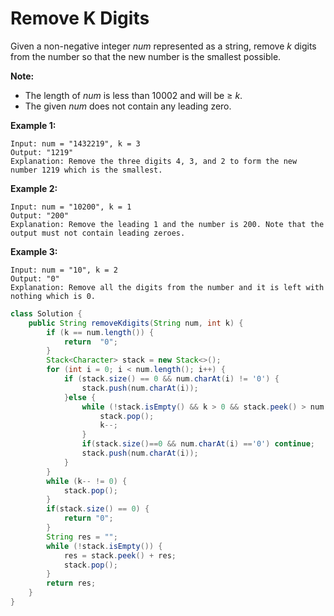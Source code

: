 # Remove K Digits

Given a non-negative integer *num* represented as a string, remove *k* digits from the number so that the new number is the smallest possible.

**Note:**

- The length of *num* is less than 10002 and will be ≥ *k*.
- The given *num* does not contain any leading zero.



**Example 1:**

```
Input: num = "1432219", k = 3
Output: "1219"
Explanation: Remove the three digits 4, 3, and 2 to form the new number 1219 which is the smallest.
```



**Example 2:**

```
Input: num = "10200", k = 1
Output: "200"
Explanation: Remove the leading 1 and the number is 200. Note that the output must not contain leading zeroes.
```



**Example 3:**

```
Input: num = "10", k = 2
Output: "0"
Explanation: Remove all the digits from the number and it is left with nothing which is 0.
```

```java
class Solution {
    public String removeKdigits(String num, int k) {
        if (k == num.length()) {
            return  "0";
        }
        Stack<Character> stack = new Stack<>();
        for (int i = 0; i < num.length(); i++) {
            if (stack.size() == 0 && num.charAt(i) != '0') {
                stack.push(num.charAt(i));
            }else {
                while (!stack.isEmpty() && k > 0 && stack.peek() > num.charAt(i)) {
                    stack.pop();
                    k--;
                }
                if(stack.size()==0 && num.charAt(i) =='0') continue;
                stack.push(num.charAt(i));
            }
        }
        while (k-- != 0) {
            stack.pop();
        }
        if(stack.size() == 0) {
            return "0";
        }
        String res = "";
        while (!stack.isEmpty()) {
            res = stack.peek() + res;
            stack.pop();
        }
        return res;
    }
}
```

